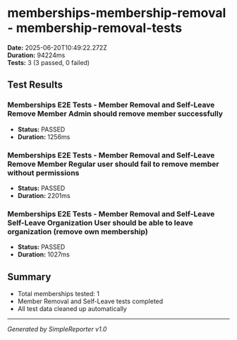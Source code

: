 # memberships-membership-removal - membership-removal-tests

**Date:** 2025-06-20T10:49:22.272Z  
**Duration:** 94224ms  
**Tests:** 3 (3 passed, 0 failed)

## Test Results


### Memberships E2E Tests - Member Removal and Self-Leave Remove Member Admin should remove member successfully
- **Status:** PASSED
- **Duration:** 1256ms



### Memberships E2E Tests - Member Removal and Self-Leave Remove Member Regular user should fail to remove member without permissions
- **Status:** PASSED
- **Duration:** 2201ms



### Memberships E2E Tests - Member Removal and Self-Leave Self-Leave Organization User should be able to leave organization (remove own membership)
- **Status:** PASSED
- **Duration:** 1027ms



## Summary

- Total memberships tested: 1
- Member Removal and Self-Leave tests completed
- All test data cleaned up automatically

---
*Generated by SimpleReporter v1.0*

